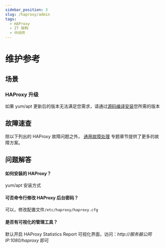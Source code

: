 ```yaml
---
sidebar_position: 3
slug: /haproxy/admin
tags:
  - HAProxy
  - IT 架构
  - 中间件
---
```


# 维护参考

## 场景

### HAProxy 升级

如果 yum/apt 更新后的版本无法满足您需求，请通过[源码编译安装](https://github.com/haproxy/haproxy/blob/master/INSTALL)您所需的版本

## 故障速查

除以下列出的 HAProxy 故障问题之外， [通用故障处理](../troubleshooting) 专题章节提供了更多的故障方案。 

## 问题解答

#### 如何安装的 HAProxy？

yum/apt 安装方式

#### 可否命令行修改 HAProxy 后台密码？

可以，修改配置文件`/etc/haproxy/haproxy.cfg`

#### 是否有可视化的管理工具？

默认开启 HAProxy Statistics Report 可视化界面，访问：*http://服务器公网IP:1080/haproxy* 即可
